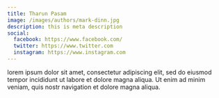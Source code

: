 ```yaml
---
title: Tharun Pasam
image: /images/authors/mark-dinn.jpg
description: this is meta description
social:
  facebook: https://www.facebook.com/
  twitter: https://www.twitter.com
  instagram: https://www.instagram.com
---
```


lorem ipsum dolor sit amet, consectetur adipiscing elit, sed do eiusmod tempor incididunt ut labore et dolore magna aliqua. Ut enim ad minim veniam, quis nostr navigation et dolore magna aliqua.

